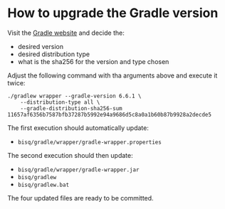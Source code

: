 # How to upgrade the Gradle version

Visit the [Gradle website](https://gradle.org/releases/) and decide the:
*  desired version
*  desired distribution type
*  what is the sha256 for the version and type chosen

Adjust the following command with tha arguments above and execute it twice:

    ./gradlew wrapper --gradle-version 6.6.1 \
        --distribution-type all \
        --gradle-distribution-sha256-sum 11657af6356b7587bfb37287b5992e94a9686d5c8a0a1b60b87b9928a2decde5

The first execution should automatically update:
*   `bisq/gradle/wrapper/gradle-wrapper.properties`

The second execution should then update:
 - `bisq/gradle/wrapper/gradle-wrapper.jar`
 - `bisq/gradlew`
 - `bisq/gradlew.bat`

The four updated files are ready to be committed.
